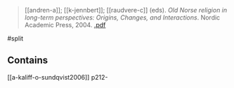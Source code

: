> [[andren-a]]; [[k-jennbert]]; [[raudvere-c]] (eds). *Old Norse religion in long-term perspectives: Origins, Changes, and Interactions*. Nordic Academic Press, 2004. [.pdf](a-andren-k-jennbert-c-raudvere2004.pdf)

#split 

## Contains
[[a-kaliff-o-sundqvist2006]] p212-